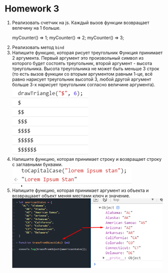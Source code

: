 <h1>
    Homework 3
</h1>

<ol>
<li>
Реализовать счетчик на js.
Каждый вызов функции возвращает велечину на 1 больше.

myCounter() => 1;
myCounter() => 2;
myCounter() => 3;
</li>
<li>
Реализовать метод <code>bind</code>
</li>
<li>
Напишите функцию, которая рисует треугольник
Функция принимает 2 аргумента.
Первый аргумент это произвольный символ из которого будет состоять треугольник,
второй аргумент - высота треугольника.
Высота треугольника не может быть меньше 3 строк (то есть вызов функции со вторым аргументом равным 1-це, всё равно нарисует треугольник высотой 3, любой другой аргумент больше 3-х нарисует треугольник согласно величине аргумента).

<img src="1.png">
</li>
<li>
Напишите функцию, которая принимает строку и возвращает строку с заглавными буквами.

<img src="2.png">
</li>
<li>
Напишите функцию, которая принимает аргумент из объекта и возвращаaет объект меняя местами ключ и значение.

<br/>

<img src="3.png">
</li>
</ol>
